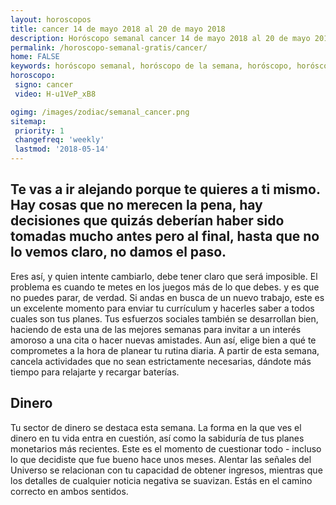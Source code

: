 ```yaml
---
layout: horoscopos
title: cancer 14 de mayo 2018 al 20 de mayo 2018 
description: Horóscopo semanal cancer 14 de mayo 2018 al 20 de mayo 2018. Te vas a ir alejando porque te quieres a ti mismo. Hay cosas que no merecen la pena, hay decisiones que quizás deberían haber sido tomadas mucho antes pero al final, hasta que no lo vemos claro, no damos el paso.
permalink: /horoscopo-semanal-gratis/cancer/
home: FALSE
keywords: horóscopo semanal, horóscopo de la semana, horóscopo, horóscopo gratis,horóscopos, horóscopo esperanza gracia, horoscopos cancer la semana, horóscopos gratis, Tarot, Astrologia, Zodíaco, cancer, horoscopo gratis, semanal
horoscopo:
 signo: cancer
 video: H-u1VeP_xB8

ogimg: /images/zodiac/semanal_cancer.png
sitemap:
 priority: 1
 changefreq: 'weekly'
 lastmod: '2018-05-14'
---
```




## Te vas a ir alejando porque te quieres a ti mismo. Hay cosas que no merecen la pena, hay decisiones que quizás deberían haber sido tomadas mucho antes pero al final, hasta que no lo vemos claro, no damos el paso.

Eres así, y quien intente cambiarlo, debe tener claro que será imposible. El problema es cuando te metes en los juegos más de lo que debes. 
 y es que no puedes parar, de verdad.
Si andas en busca de un nuevo trabajo, este es un excelente momento para enviar tu currículum y hacerles saber a todos cuales son tus planes. Tus esfuerzos sociales también se desarrollan bien, haciendo de esta una de las mejores semanas para invitar a un interés amoroso a una cita o hacer nuevas amistades. Aun así, elige bien a qué te comprometes a la hora de planear tu rutina diaria. A partir de esta semana, cancela actividades que no sean estrictamente necesarias, dándote más tiempo para relajarte y recargar baterías.

## Dinero

Tu sector de dinero se destaca esta semana. La forma en la que ves el dinero en tu vida entra en cuestión, así como la sabiduría de tus planes monetarios más recientes. Este es el momento de cuestionar todo - incluso lo que decidiste que fue bueno hace unos meses. Alentar las señales del Universo se relacionan con tu capacidad de obtener ingresos, mientras que los detalles de cualquier noticia negativa se suavizan. Estás en el camino correcto en ambos sentidos.